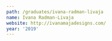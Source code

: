 ```yaml
---
path: /graduates/ivana-radman-livaja
name: Ivana Radman-Livaja
website: http://ivanamajadesigns.com/
year: '2019'
---
```

